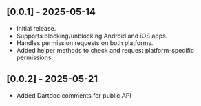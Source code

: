 ## [0.0.1] - 2025-05-14

- Initial release.
- Supports blocking/unblocking Android and iOS apps.
- Handles permission requests on both platforms.
- Added helper methods to check and request platform-specific permissions.


## [0.0.2] - 2025-05-21
- Added Dartdoc comments for public API
